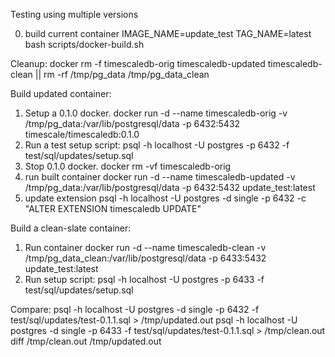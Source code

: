 Testing using multiple versions

0) build current container
IMAGE_NAME=update_test TAG_NAME=latest bash scripts/docker-build.sh

Cleanup:
docker rm -f timescaledb-orig timescaledb-updated timescaledb-clean || rm -rf  /tmp/pg_data /tmp/pg_data_clean


Build updated container: 
1) Setup a 0.1.0 docker.
docker run -d --name timescaledb-orig -v /tmp/pg_data:/var/lib/postgresql/data -p 6432:5432 timescale/timescaledb:0.1.0
2) Run a test setup script:
psql -h localhost -U postgres -p 6432 -f test/sql/updates/setup.sql
3) Stop 0.1.0 docker.
docker rm -vf timescaledb-orig
5) run built container
docker run -d --name timescaledb-updated -v /tmp/pg_data:/var/lib/postgresql/data -p 6432:5432 update_test:latest
6) update extension
psql -h localhost -U postgres -d single -p 6432 -c "ALTER EXTENSION timescaledb UPDATE"

Build a clean-slate container:
1) Run container 
docker run -d --name timescaledb-clean -v /tmp/pg_data_clean:/var/lib/postgresql/data -p 6433:5432 update_test:latest
2) Run setup script:
psql -h localhost -U postgres -p 6433 -f test/sql/updates/setup.sql


Compare:
psql -h localhost -U postgres -d single -p 6432 -f test/sql/updates/test-0.1.1.sql > /tmp/updated.out
psql -h localhost -U postgres -d single -p 6433 -f test/sql/updates/test-0.1.1.sql > /tmp/clean.out
diff /tmp/clean.out /tmp/updated.out

